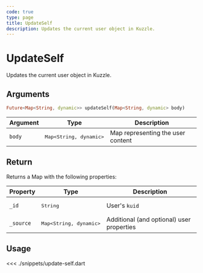 ```yaml
---
code: true
type: page
title: UpdateSelf
description: Updates the current user object in Kuzzle.
---
```


# UpdateSelf

Updates the current user object in Kuzzle.

## Arguments

```dart
Future<Map<String, dynamic>> updateSelf(Map<String, dynamic> body)
```

| Argument  | Type               | Description                           |
|-----------|--------------------|---------------------------------------|
| `body` | <pre>Map<String, dynamic></pre> | Map representing the user content |

## Return

Returns a Map with the following properties:

| Property  | Type               | Description                               |
|-----------|--------------------|-------------------------------------------|
| `_id`     | <pre>String</pre>  | User's `kuid`                             |
| `_source` | <pre>Map<String, dynamic></pre> | Additional (and optional) user properties |

## Usage

<<< ./snippets/update-self.dart

